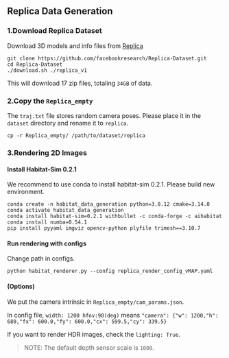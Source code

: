## Replica Data Generation

### 1.Download Replica Dataset
Download 3D models and info files from [Replica](https://github.com/facebookresearch/Replica-Dataset)

```
git clone https://github.com/facebookresearch/Replica-Dataset.git
cd Replica-Dataset
./download.sh ./replica_v1
```

This will download 17 zip files, totaling `34GB` of data.

### 2.Copy the `Replica_empty`
The `traj.txt` file stores random camera poses. Please place it in the `dataset` directory and rename it to `replica`.
```
cp -r Replica_empty/ /path/to/dataset/replica
```

### 3.Rendering 2D Images

####  Install Habitat-Sim 0.2.1
We recommend to use conda to install habitat-sim 0.2.1. Please build new environment.
```angular2html
conda create -n habitat_data_generation python=3.8.12 cmake=3.14.0 
conda activate habitat_data_generation
conda install habitat-sim=0.2.1 withbullet -c conda-forge -c aihabitat 
conda install numba=0.54.1
pip install pyyaml imgviz opencv-python plyfile trimesh==3.10.7
```

#### Run rendering with configs
Change path in configs.
```
python habitat_renderer.py --config replica_render_config_vMAP.yaml 
```

#### (Options)
We put the camera intrinsic in `Replica_empty/cam_params.json`.

In config file, `width: 1200 hfov:90(deg)` means `"camera": {"w": 1200,"h": 680,"fx": 600.0,"fy": 600.0,"cx": 599.5,"cy": 339.5}`

If you want to render HDR images, check the `lighting: True`.

> NOTE: The default depth sensor scale is `1000`.